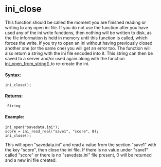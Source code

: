 # ini_close

This function should be called the moment you are finished reading or
writing to any open ini file. If you do not use the function after you
have used any of the ini write functions, then nothing will be written
to disk, as the file information is held in memory until this function
is called, which forces the write. If you try to open an ini without
having previously closed another one (or the same one) you will get an
error too. The function will also return a string with the ini file
encoded into it. This string can then be saved to a server and/or used
again along with the function [ ini_open_from_string()
](ini_open_from_string) to re-create the ini.

#### Syntax:

``` gml
ini_close();
```

#### Returns:

``` gml
 String
```

#### Example:

``` gml
ini_open("savedata.ini");
score = ini_read_real("save1", "score", 0);
ini_close();
```

This will open "savedata.ini" and read a value from the section "save1"
with the key "score", then close the ini file. If there is no value
under "save1" called "score" or there is no "savedata.ini" file present,
0 will be returned and a new ini file created.
